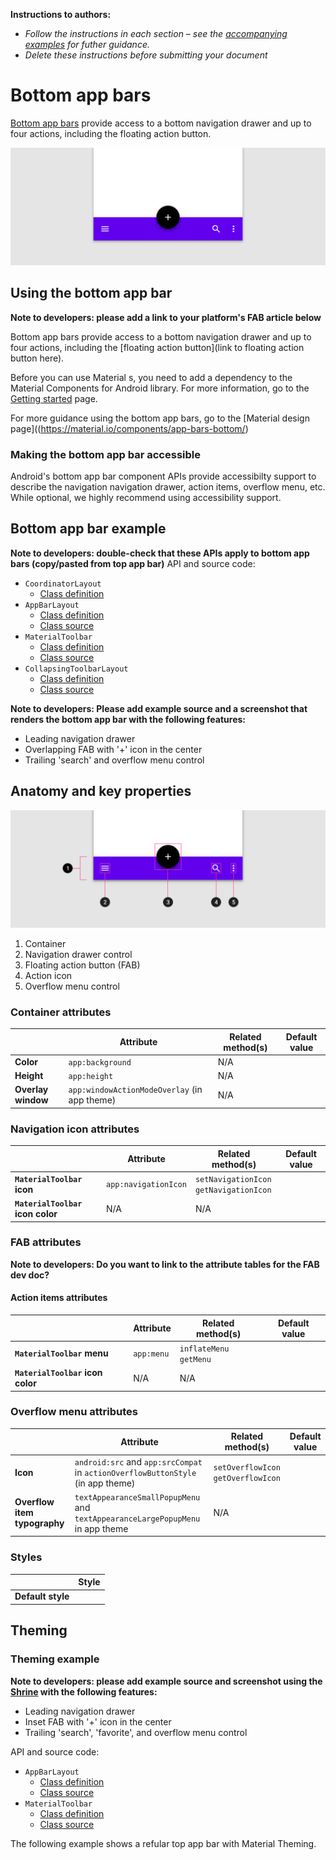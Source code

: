 <!--docs:
title: "Material bottom app bar"
layout: detail
section: components
excerpt: "Bottom app bars provide access to a bottom navigation drawer and up to four actions, including the floating action button.
iconId: 
path: /catalog/material-bottom-app-bar/
-->

**Instructions to authors:**
* _Follow the instructions in each section &ndash; see the [accompanying examples](button-examples) for futher guidance._
* _Delete these instructions before submitting your document_


# Bottom app bars

[Bottom app bars](https://material.io/components/app-bars-bottom/) provide access to a bottom navigation drawer and up to four actions, including the floating action button.

![Example bottom app bar with inset floating action button](assets/bottom-app-bar-hero.png)

## Using the bottom app bar

**Note to developers: please add a link to your platform's FAB article below**

Bottom app bars provide access to a bottom navigation drawer and up to four actions, including the [floating action button](link to floating action button here).

Before you can use Material s, you need to add a dependency to the Material Components for Android library. For more information, go to the [Getting started](https://github.com/material-components/material-components-android/tree/master/docs/getting-started.md) page.

For more guidance using the bottom app bars, go to the [Material design page]((https://material.io/components/app-bars-bottom/)


### Making the bottom app bar accessible

Android's bottom app bar component APIs provide accessibilty support to describe the navigation navigation drawer, action items, overflow menu, etc. While optional, we highly recommend using accessibility support.

## Bottom app bar example
**Note to developers: double-check that these APIs apply to bottom app bars (copy/pasted from top app bar)**
API and source code:

*   `CoordinatorLayout`
    *   [Class definition](https://developer.android.com/reference/androidx/coordinatorlayout/widget/CoordinatorLayout)
*   `AppBarLayout`
    *   [Class definition](https://developer.android.com/reference/com/google/android/material/appbar/AppBarLayout)
    *   [Class source](https://github.com/material-components/material-components-android/tree/master/lib/java/com/google/android/material/appbar/AppBarLayout.java)
*   `MaterialToolbar`
    *   [Class definition](https://developer.android.com/reference/com/google/android/material/appbar/MaterialToolbar)
    *   [Class source](https://github.com/material-components/material-components-android/tree/master/lib/java/com/google/android/material/appbar/MaterialToolbar.java)
*   `CollapsingToolbarLayout`
    *   [Class definition](https://developer.android.com/reference/com/google/android/material/appbar/CollapsingToolbarLayout)
    *   [Class source](https://github.com/material-components/material-components-android/tree/master/lib/java/com/google/android/material/appbar/CollapsingToolbarLayout.java)

**Note to developers: Please add example source and a screenshot that renders the bottom app bar with the following features:**
* Leading navigation drawer
* Overlapping FAB with '+' icon in the center
* Trailing 'search' and overflow menu control

## Anatomy and key properties

![Bottom app bar anatomy diagram](assets/bottom-app-bar-anatomy.png)


1. Container
1. Navigation drawer control
1. Floating action button (FAB)
1. Action icon
1. Overflow menu control

### Container attributes

&nbsp; | Attribute | Related method(s) | Default value
------ | --------- | ----------------- | -------------
**Color** | `app:background` | N/A | 
**Height** | `app:height` | N/A | 
**Overlay window** | `app:windowActionModeOverlay` (in app theme) | N/A | 

### Navigation icon attributes

&nbsp; | Attribute | Related method(s) | Default value
------ | --------- | ----------------- | -------------
**`MaterialToolbar` icon** | `app:navigationIcon` | `setNavigationIcon`<br>`getNavigationIcon` |
**`MaterialToolbar` icon color** | N/A | N/A | 

### FAB attributes

**Note to developers: Do you want to link to the attribute tables for the FAB dev doc?**

#### Action items attributes

&nbsp; | Attribute | Related method(s) | Default value
------ | --------- | ----------------- | -------------
**`MaterialToolbar` menu** | `app:menu` | `inflateMenu`<br>`getMenu` | 
**`MaterialToolbar` icon color** | N/A | N/A | 

### Overflow menu attributes

&nbsp; | Attribute | Related method(s) | Default value
------ | --------- | ----------------- | -------------
**Icon** | `android:src` and `app:srcCompat` in `actionOverflowButtonStyle` (in app theme) | `setOverflowIcon`<br>`getOverflowIcon` | 
**Overflow item typography** | `textAppearanceSmallPopupMenu` and `textAppearanceLargePopupMenu` in app theme | N/A | 

### Styles

&nbsp; | Style
------ | -----
**Default style** | 




## Theming

### Theming example

**Note to developers: please add example source and screenshot using the [Shrine](https://material.io/design/material-studies/shrine.html) with the following features:**
* Leading navigation drawer
* Inset FAB with '+' icon in the center
* Trailing 'search', 'favorite', and overflow menu control

API and source code:

*   `AppBarLayout`
    *   [Class definition](https://developer.android.com/reference/com/google/android/material/appbar/AppBarLayout)
    *   [Class source](https://github.com/material-components/material-components-android/tree/master/lib/java/com/google/android/material/appbar/AppBarLayout.java)
*   `MaterialToolbar`
    *   [Class definition](https://developer.android.com/reference/com/google/android/material/appbar/MaterialToolbar)
    *   [Class source](https://github.com/material-components/material-components-android/tree/master/lib/java/com/google/android/material/appbar/MaterialToolbar.java)

The following example shows a refular top app bar with Material Theming.


